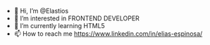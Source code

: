 - 👋 Hi, I’m @Elastios
- 👀 I’m interested in FRONTEND DEVELOPER
- 🌱 I’m currently learning HTML5
- 📫 How to reach me https://www.linkedin.com/in/elias-espinosa/

<!---
Elastios/Elastios is a ✨ special ✨ repository because its `README.md` (this file) appears on your GitHub profile.
You can click the Preview link to take a look at your changes.
--->
